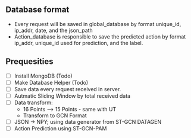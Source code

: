 ## Database format
- Every request will be saved in global_database by format unique_id, ip_addr, date, and the json_path
- Action_database is responsible to save the predicted action by format ip_addr, unique_id used for prediction, and the label.

## Prequesities
- [ ] Install MongoDB (Todo)
- [ ] Make Database Helper (Todo)
- [ ] Save data every request received in server.
- [ ] Autmatic Sliding Window by total received data
- [ ] Data transform: 
    - 16 Points --> 15 Points - same with UT
    - Transform to GCN Format
- [ ] JSON -> NPY; using data generator from ST-GCN DATAGEN 
- [ ] Action Prediction using ST-GCN-PAM
